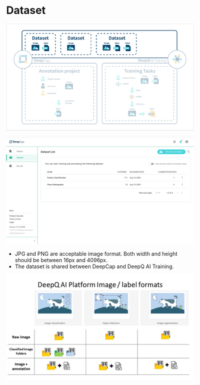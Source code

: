 # Dataset

![](../.gitbook/assets/1-2.1-300006.png)

![Dataset overview](<../.gitbook/assets/dataset overview.png>)

* JPG and PNG are acceptable image format. Both width and height should be between 16px and 4096px.
* The dataset is shared between DeepCap and DeepQ AI Training.

![](../.gitbook/assets/cat.jpg)
